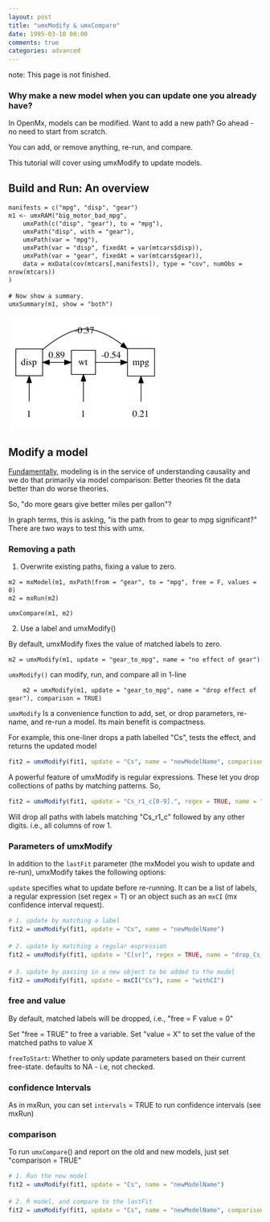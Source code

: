 ```yaml
---
layout: post
title: "umxModify & umxCompare"
date: 1995-03-10 00:00
comments: true
categories: advanced
---
```


note: This page is not finished.

### Why make a new model when you can update one you already have?

In OpenMx, models can be modified. Want to add a new path? Go ahead - no need to start from scratch.

You can add, or remove anything, re-run, and compare.

This tutorial will cover using umxModify to update models.


<a name="overview"></a>
## Build and Run: An overview

``` splus
manifests = c("mpg", "disp", "gear")
m1 <- umxRAM("big_motor_bad_mpg",
	umxPath(c("disp", "gear"), to = "mpg"),
	umxPath("disp", with = "gear"),
	umxPath(var = "mpg"),
	umxPath(var = "disp", fixedAt = var(mtcars$disp)),
	umxPath(var = "gear", fixedAt = var(mtcars$gear)),
	data = mxData(cov(mtcars[,manifests]), type = "cov", numObs = nrow(mtcars))
)

# Now show a summary.
umxSummary(m1, show = "both")

```

![model 1](/media/1_make_a_model/mtcar2.png "Model 1")

<a name="modify"></a>
## Modify a model

[Fundamentally](http://www.mii.ucla.edu/causality), modeling is in the service of understanding causality and we do that primarily via model comparison: Better theories fit the data better than do worse theories.

So, "do more gears give better miles per gallon"?

In graph terms, this is asking, "is the path from to gear to mpg significant?" There are two ways to test this with umx.

### Removing a path

1. Overwrite existing paths, fixing a value to zero.

``` splus
m2 = mxModel(m1, mxPath(from = "gear", to = "mpg", free = F, values = 0)
m2 = mxRun(m2)
```
``` splus
umxCompare(m1, m2)
```

2. Use a label and umxModify()

By default, umxModify fixes the value of matched labels to zero.

``` splus
m2 = umxModify(m1, update = "gear_to_mpg", name = "no effect of gear")
```

`umxModify()` can modify, run, and compare all in 1-line

``` splus
	m2 = umxModify(m1, update = "gear_to_mpg", name = "drop effect of gear"), comparison = TRUE)
```


`umxModify` Is a convenience function to add, set, or drop parameters, re-name, and re-run a model. Its main benefit is compactness. 

For example, this one-liner drops a path labelled "Cs", tests the effect, and returns the updated model

```r
fit2 = umxModify(fit1, update = "Cs", name = "newModelName", comparison = T) 
```
A powerful feature of umxModify is regular expressions. These let you drop collections of paths by matching patterns. So, 

```r
fit2 = umxModify(fit1, update = "Cs_r1_c[0-9].", regex = TRUE, name = "drop_all_cols_of_row1_of_Cs", comparison = T)
```
Will drop all paths with labels matching  "Cs_r1_c" followed by any other digits. i.e., all columns of row 1.

### Parameters of umxModify

In addition to the `lastFit` parameter (the mxModel you wish to update and re-run), umxModify takes the following options:

`update` specifies what to update before re-running. It can be a list of labels, a regular expression (set regex = T) or an object such as an `mxCI` (mx confidence interval request).

```r
# 1. update by matching a label
fit2 = umxModify(fit1, update = "Cs", name = "newModelName") 

# 2. update by matching a regular expression
fit2 = umxModify(fit1, update = "C[sr]", regex = TRUE, name = "drop_Cs_andCr")

# 3. update by passing in a new object to be added to the model
fit2 = umxModify(fit1, update = mxCI("Cs"), name = "withCI")
```
### free and value

By default, matched labels will be dropped, i.e., "free = F value = 0"

Set "free = TRUE" to free a variable. Set "value = X" to set the value of the matched paths to value X	

`freeToStart`: Whether to only update parameters based on their current free-state. defaults to NA - i.e, not checked.

### confidence Intervals

As in mxRun, you can set `intervals` = TRUE to run confidence intervals (see mxRun)

### comparison

To run `umxCompare`() and report on the old and new models, just set "comparison = TRUE"

```r
# 1. Run the new model
fit2 = umxModify(fit1, update = "Cs", name = "newModelName") 

# 2. R model, and compare to the lastFit
fit2 = umxModify(fit1, update = "Cs", name = "newModelName", comparison = T) 
```